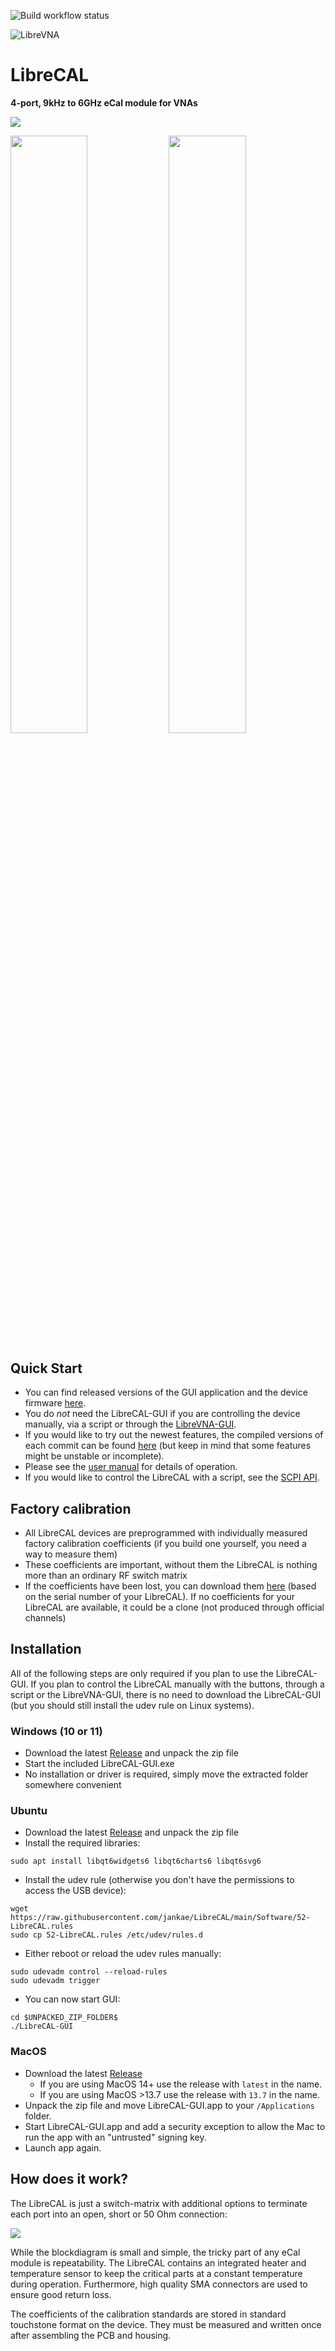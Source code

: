![Build workflow status](https://github.com/jankae/LibreCAL/actions/workflows/Build.yml/badge.svg)

![LibreVNA](Software/LibreCAL-GUI/resources/banner.png)

# LibreCAL
**4-port, 9kHz to 6GHz eCal module for VNAs**

![](Hardware/Pictures/WithLibreVNA.JPG)

<p float="center">
  <img src="Hardware/Pictures/PCB_Bottom.JPG" width="49.5%" />
  <img src="Hardware/Pictures/PCB_Top.JPG" width="49.5%" /> 
</p>

## Quick Start
* You can find released versions of the GUI application and the device firmware [here](https://github.com/jankae/LibreCAL/releases).
* You do *not* need the LibreCAL-GUI if you are controlling the device manually, via a script or through the [LibreVNA-GUI](https://github.com/jankae/LibreVNA).
* If you would like to try out the newest features, the compiled versions of each commit can be found [here](https://github.com/jankae/LibreCAL/actions) (but keep in mind that some features might be unstable or incomplete).
* Please see the [user manual](Documentation/manual.pdf) for details of operation.
* If you would like to control the LibreCAL with a script, see the [SCPI API](Documentation/SCPI_API.pdf).

## Factory calibration
* All LibreCAL devices are preprogrammed with individually measured factory calibration coefficients (if you build one yourself, you need a way to measure them)
* These coefficients are important, without them the LibreCAL is nothing more than an ordinary RF switch matrix
* If the coefficients have been lost, you can download them [here](https://librecal.kaeberich.com/) (based on the serial number of your LibreCAL). If no coefficients for your LibreCAL are available, it could be a clone (not produced through official channels)

## Installation

All of the following steps are only required if you plan to use the LibreCAL-GUI. If you plan to control the LibreCAL manually with the buttons, through a script or the LibreVNA-GUI, there is no need to download the LibreCAL-GUI (but you should still install the udev rule on Linux systems).

### Windows (10 or 11)
* Download the latest [Release](https://github.com/jankae/LibreCAL/releases) and unpack the zip file
* Start the included LibreCAL-GUI.exe
* No installation or driver is required, simply move the extracted folder somewhere convenient

### Ubuntu
* Download the latest [Release](https://github.com/jankae/LibreCAL/releases) and unpack the zip file
* Install the required libraries:
```console
sudo apt install libqt6widgets6 libqt6charts6 libqt6svg6
```
* Install the udev rule (otherwise you don't have the permissions to access the USB device):
```console
wget https://raw.githubusercontent.com/jankae/LibreCAL/main/Software/52-LibreCAL.rules
sudo cp 52-LibreCAL.rules /etc/udev/rules.d
```
* Either reboot or reload the udev rules manually:
```console
sudo udevadm control --reload-rules
sudo udevadm trigger
```
* You can now start GUI:
```console
cd $UNPACKED_ZIP_FOLDER$
./LibreCAL-GUI
```

### MacOS
* Download the latest [Release](https://github.com/jankae/LibreCAL/releases)
  * If you are using MacOS 14+ use the release with `latest` in the name.
  * If you are using MacOS >13.7 use the release with  `13.7` in the name.
* Unpack the zip file and move LibreCAL-GUI.app to your `/Applications` folder.
* Start LibreCAL-GUI.app and add a security exception to allow the Mac to run the app with an "untrusted" signing key.
* Launch app again.

## How does it work?
The LibreCAL is just a switch-matrix with additional options to terminate each port into an open, short or 50 Ohm connection:

![](Hardware/Blockdiagram/eCal.svg)

While the blockdiagram is small and simple, the tricky part of any eCal module is repeatability. The LibreCAL contains an integrated heater and temperature sensor to keep the critical parts at a constant temperature during operation. Furthermore, high quality SMA connectors are used to ensure good return loss.

The coefficients of the calibration standards are stored in standard touchstone format on the device. They must be measured and written once after assembling the PCB and housing.
